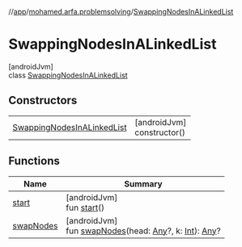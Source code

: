 //[app](../../../index.md)/[mohamed.arfa.problemsolving](../index.md)/[SwappingNodesInALinkedList](index.md)

# SwappingNodesInALinkedList

[androidJvm]\
class [SwappingNodesInALinkedList](index.md)

## Constructors

| | |
|---|---|
| [SwappingNodesInALinkedList](-swapping-nodes-in-a-linked-list.md) | [androidJvm]<br>constructor() |

## Functions

| Name | Summary |
|---|---|
| [start](start.md) | [androidJvm]<br>fun [start](start.md)() |
| [swapNodes](swap-nodes.md) | [androidJvm]<br>fun [swapNodes](swap-nodes.md)(head: [Any](https://kotlinlang.org/api/latest/jvm/stdlib/kotlin/-any/index.html)?, k: [Int](https://kotlinlang.org/api/latest/jvm/stdlib/kotlin/-int/index.html)): [Any](https://kotlinlang.org/api/latest/jvm/stdlib/kotlin/-any/index.html)? |
